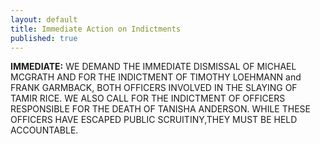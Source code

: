 ```yaml
---
layout: default
title: Immediate Action on Indictments
published: true
---
```


**IMMEDIATE:** WE DEMAND THE IMMEDIATE DISMISSAL OF MICHAEL MCGRATH AND FOR THE INDICTMENT OF TIMOTHY LOEHMANN and FRANK GARMBACK, BOTH OFFICERS INVOLVED IN THE SLAYING OF TAMIR RICE. WE ALSO CALL FOR THE INDICTMENT OF OFFICERS RESPONSIBLE FOR THE DEATH OF TANISHA ANDERSON. WHILE THESE OFFICERS HAVE ESCAPED PUBLIC SCRUITINY,THEY MUST BE HELD ACCOUNTABLE.
